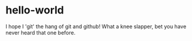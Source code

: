# hello-world
I hope I 'git' the hang of git and github! 
What a knee slapper, bet you have never heard that one before. 

